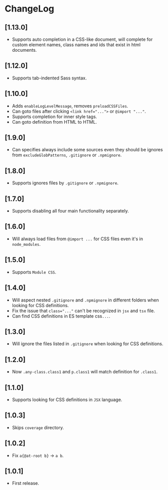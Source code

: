 # ChangeLog


## [1.13.0]

 - Supports auto completion in a CSS-like document, will complete for custom element names, class names and ids that exist in html documents.


## [1.12.0]
 - Supports tab-indented Sass syntax.


## [1.10.0]

 - Adds `enableLogLevelMessage`, removes `preloadCSSFiles`.
 - Can goto files after clicking `<link href="...">` or `@import "..."`.
 - Supports completion for inner style tags.
 - Can goto definition from HTML to HTML.


## [1.9.0]

 - Can specifies always include some sources even they should be ignores from `excludeGlobPatterns`, `.gitignore` or `.npmignore`.


## [1.8.0]

 - Supports ignores files by `.gitignore` or `.npmignore`.


## [1.7.0]

 - Supports disabling all four main functionality separately.


## [1.6.0]

 - Will always load files from `@import ...` for CSS files even it's in `node_modules`.


## [1.5.0]

 - Supports `Module CSS`.


## [1.4.0]

 - Will aspect nested `.gitignore` and `.npmignore` in different folders when looking for CSS definitions.
 - Fix the issue that `class="..."` can't be recognized in `jsx` and `tsx` file.
 - Can find CSS definitions in ES template css`...`.


## [1.3.0]

 - Will ignore the files listed in `.gitignore` when looking for CSS definitions.


## [1.2.0]

 - Now `.any-class.class1` and `p.class1` will match definition for `.class1`.


## [1.1.0]

 - Supports looking for CSS definitions in `JSX` language.


## [1.0.3]

 - Skips `coverage` directory.


## [1.0.2]

 - Fix `a{@at-root b}` -> `a b`.


## [1.0.1]

 - First release.
